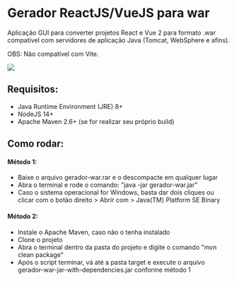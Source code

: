 # Gerador ReactJS/VueJS para war
Aplicação GUI para converter projetos React e Vue 2 para formato .war compatível com servidores de aplicação Java (Tomcat, WebSphere e afins).

OBS: Não compatível com Vite.

<img src="https://i.imgur.com/TcnmuX0.png">

## Requisitos:
- Java Runtime Environment (JRE) 8+
- NodeJS 14+
- Apache Maven 2.6+ (se for realizar seu próprio build)

## Como rodar:

#### Método 1:
- Baixe o arquivo gerador-war.rar e o descompacte em qualquer lugar
- Abra o terminal e rode o comando: "java -jar gerador-war.jar"
- Caso o sistema operacional for Windows, basta dar dois cliques ou clicar com o botão direito > Abrir com > Java(TM) Platform SE Binary

#### Método 2:
- Instale o Apache Maven, caso não o tenha instalado
- Clone o projeto
- Abra o terminal dentro da pasta do projeto e digite o comando "mvn clean package"
- Após o script terminar, vá até a pasta target e execute o arquivo gerador-war-jar-with-dependencies.jar conforme método 1
